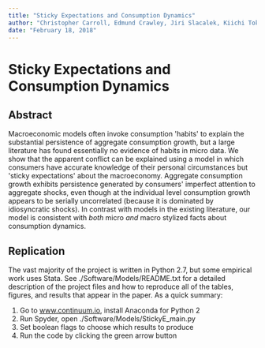 ```yaml
---
title: "Sticky Expectations and Consumption Dynamics"
author: "Christopher Carroll, Edmund Crawley, Jiri Slacalek, Kiichi Tokuoka, Matthew White"
date: "February 18, 2018"
---
```

# Sticky Expectations and Consumption Dynamics

## Abstract

Macroeconomic models often invoke consumption 'habits' to explain the substantial persistence of aggregate consumption growth, but a large literature has found essentially no evidence of habits in micro data.  We show that the apparent conflict can be explained using a model in which consumers have accurate knowledge of their personal circumstances but 'sticky expectations' about the macroeconomy. Aggregate consumption growth exhibits persistence generated by consumers' imperfect attention to aggregate shocks, even though at the individual level consumption growth appears to be serially uncorrelated (because it is dominated by idiosyncratic shocks). In contrast with models in the existing literature, our model is consistent with _both_ micro _and_ macro stylized facts about consumption dynamics.

## Replication

The vast majority of the project is written in Python 2.7, but some empirical work uses Stata.  See ./Software/Models/README.txt for a detailed description of the project files and how to reproduce all of the tables, figures, and results that appear in the paper.  As a quick summary:

1. Go to www.continuum.io, install Anaconda for Python 2
2. Run Spyder, open ./Software/Models/StickyE_main.py
3. Set boolean flags to choose which results to produce
4. Run the code by clicking the green arrow button
